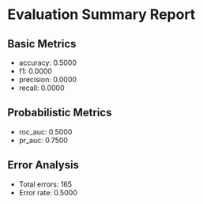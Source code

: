 # Evaluation Summary Report

## Basic Metrics

- accuracy: 0.5000
- f1: 0.0000
- precision: 0.0000
- recall: 0.0000

## Probabilistic Metrics

- roc_auc: 0.5000
- pr_auc: 0.7500

## Error Analysis

- Total errors: 165
- Error rate: 0.5000
